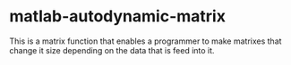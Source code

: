 # matlab-autodynamic-matrix
This is a matrix function that enables a programmer to make matrixes that change it size depending on the data that is feed into it.

